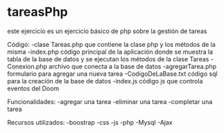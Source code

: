 # tareasPhp
este ejercicio es un ejercicio básico de php sobre la gestión de tareas

Código:
-clase Tareas.php que contiene la clase php y los métodos de la misma
-index.php código principal de la aplicación donde se muestra la tabla de la base de datos y se ejecutan los métodos de la clase Tareas
-Conexion.php archivo que conecta a la base de datos 
-agregarTarea.php formulario para agregar una nueva tarea
-CodigoDeLaBase.txt código sql para la creación de la  base de datos 
-index.js código js que controla eventos del Doom

Funcionalidades:
-agregar una tarea
-eliminar una tarea
-completar una tarea

Recursos utilizados:
-boostrap
-css
-js
-php
-Mysql
-Ajax
